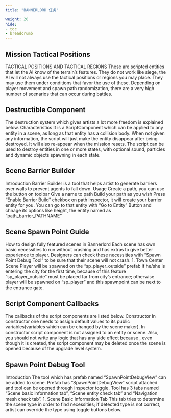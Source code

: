 ```yaml
---
title: "BANNERLORD 任务"

weight: 20
hide: 
- toc
- breadcrumb
---
```


## Mission Tactical Positions
TACTICAL POSITIONS AND TACTICAL REGIONS These are scripted entities that let the AI know of the terrain’s features. They do not work like siege, the AI will not always use the tactical positions or regions you may place. They may use them under conditions that favor the use of these. Depending on player movement and spawn path randomization, there are a very high number of scenarios that can occur during battles.

## Destructible Component
The destruction system which gives artists a lot more freedom is explained below. Characteristics It is a ScriptComponent which can be applied to any entity in a scene, as long as that entity has a collision body. When not given any information, the script will just make the entity disappear after being destroyed. It will also re-appear when the mission resets. The script can be used to destroy entities in one or more states, with optional sound, particles and dynamic objects spawning in each state.

## Scene Barrier Builder
Introduction Barrier Builder is a tool that helps artist to generate barriers over walls to prevent agents to fall down. Usage Create a path, you can use the button on toolbar Give a name to path Build your path as you wish Press “Enable Barrier Build” chekbox on path inspector, it will create your barrier entity for you. You can go to that entity with “Go to Entity” Button and chnage its options like height, the entity named as “path_barrier_PATHNAME”

## Scene Spawn Point Guide
How to design fully featured scenes in Bannerlord Each scene has own basic necessities to run without crashing and has extras to give better experience to player. Designers can check these necessities with “Spawn Point Debug Tool” to be sure that their scene will not crash. 1. Town Center Scene Player will be spawned on the “sp_player_outside” prefab if he/she is entering the city for the first time, because of this feature “sp_player_outside” must be placed far from city’s entrance; otherwise player will be spawned on “sp_player” and this spawnpoint can be next to the entrance gate.

## Script Component Callbacks
The callbacks of the script components are listed below. Constructor In constructor one needs to assign default values to its public variables(variables which can be changed by the scene maker). In constructor script component is not assigned to an entity or scene. Also, you should not write any logic that has any side effect because , even though it is created, the script component may be deleted once the scene is opened because of the upgrade level system.

## Spawn Point Debug Tool
Introduction The tool which has prefab named “SpawnPointDebugView” can be added to scene. Prefab has “SpawnPointDebugView” script attached and tool can be opened through inspector toggle. Tool has 3 tabs named “Scene basic information tab”, “Scene entity check tab” and “Navigation mesh check tab”. 1. Scene Basic Information Tab This tab tries to determine the scene type in order to find necessities; if detected type is not correct, artist can override the type using toggle buttons below.

